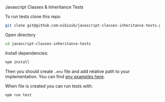 Javascript Classes & Inheritance Tests

To run tests clone this repo

```sh
git clone git@github.com:oibioib/javascript-classes-inheritance-tests.git
```

Open directory

```sh
cd javascript-classes-inheritance-tests
```

Install dependencies:

```sh
npm install
```

Then you should create `.env` file and add relative path to your implementation.
You can find [env examples here](https://github.com/oibioib/javascript-classes-inheritance-tests/blob/main/.env.example).

When file is created you can run tests with:

```sh
npm run test
```
